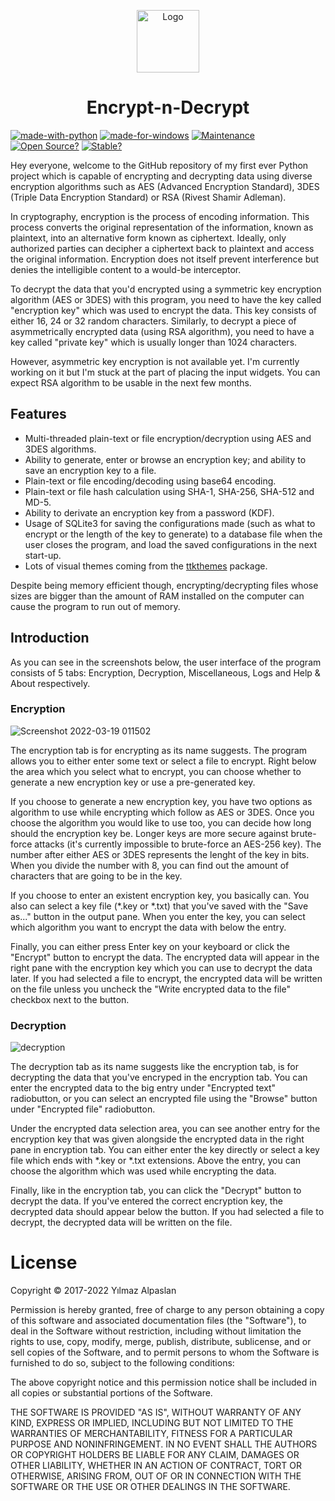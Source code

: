 <p align="center">
  <img alt="Logo" src="icon.ico" width="100px" />
  <h1 align="center">Encrypt-n-Decrypt</h1>
</p>

[![made-with-python](https://img.shields.io/badge/Made%20with-Python%203%2E10%2E2-396F9E.svg?style=flat&logo=python&logoColor=white)](https://www.python.org/)
[![made-for-windows](https://img.shields.io/badge/Made%20for-Windows%20%26%20Linux-00A4E3.svg?style=flat&logo=microsoft)](https://www.microsoft.com/)
[![Maintenance](https://img.shields.io/badge/Maintained%3F-Yes-009e0a.svg?style=flat&logo=powershell&logoColor=white)](https://GitHub.com/Yilmaz4/Encrypt-n-Decrypt/graphs/commit-activity)
[![Open Source?](https://img.shields.io/badge/Open%20source%3F-Of%20course%21%20%E2%9D%A4-009e0a.svg?style=flat)](https://GitHub.com/Yilmaz4/Encrypt-n-Decrypt/graphs/commit-activity)
[![Stable?](https://img.shields.io/badge/Release-v1%2E0%2E0%20%7C%20Prerelease-ffc700.svg?style=flat)](https://GitHub.com/Yilmaz4/Encrypt-n-Decrypt/graphs/commit-activity)

[//]: <> (009e0a Stable | ffc700 Prerelease | ff0000 Beta)

Hey everyone, welcome to the GitHub repository of my first ever Python project which is capable of encrypting and decrypting data using diverse encryption algorithms such as AES (Advanced Encryption Standard), 3DES (Triple Data Encryption Standard) or RSA (Rivest Shamir Adleman).

In cryptography, encryption is the process of encoding information. This process converts the original representation of the information, known as plaintext, into an alternative form known as ciphertext. Ideally, only authorized parties can decipher a ciphertext back to plaintext and access the original information. Encryption does not itself prevent interference but denies the intelligible content to a would-be interceptor.

To decrypt the data that you'd encrypted using a symmetric key encryption algorithm (AES or 3DES) with this program, you need to have the key called "encryption key" which was used to encrypt the data. This key consists of either 16, 24 or 32 random characters. Similarly, to decrypt a piece of asymmetrically encrypted data (using RSA algorithm), you need to have a key called "private key" which is usually longer than 1024 characters.

However, asymmetric key encryption is not available yet. I'm currently working on it but I'm stuck at the part of placing the input widgets. You can expect RSA algorithm to be usable in the next few months.

## Features

- Multi-threaded plain-text or file encryption/decryption using AES and 3DES algorithms.
- Ability to generate, enter or browse an encryption key; and ability to save an encryption key to a file.
- Plain-text or file encoding/decoding using base64 encoding.
- Plain-text or file hash calculation using SHA-1, SHA-256, SHA-512 and MD-5.
- Ability to derivate an encryption key from a password (KDF).
- Usage of SQLite3 for saving the configurations made (such as what to encrypt or the length of the key to generate) to a database file when the user closes the program, and load the saved configurations in the next start-up.
- Lots of visual themes coming from the [ttkthemes](https://github.com/TkinterEP/ttkthemes) package.

Despite being memory efficient though, encrypting/decrypting files whose sizes are bigger than the amount of RAM installed on the computer can cause the program to run out of memory.

## Introduction

As you can see in the screenshots below, the user interface of the program consists of 5 tabs: Encryption, Decryption, Miscellaneous, Logs and Help & About respectively.

### Encryption

![Screenshot 2022-03-19 011502](https://user-images.githubusercontent.com/77583632/159093647-2e476933-2d80-4ff8-96c2-ec17d09d3043.png)

The encryption tab is for encrypting as its name suggests. The program allows you to either enter some text or select a file to encrypt. Right below the area which you select what to encrypt, you can choose whether to generate a new encryption key or use a pre-generated key.

If you choose to generate a new encryption key, you have two options as algorithm to use while encrypting which follow as AES or 3DES. Once you choose the algorithm you would like to use too, you can decide how long should the encryption key be. Longer keys are more secure against brute-force attacks (it's currently impossible to brute-force an AES-256 key). The number after either AES or 3DES represents the lenght of the key in bits. When you divide the number with 8, you can find out the amount of characters that are going to be in the key.

If you choose to enter an existent encryption key, you basically can. You also can select a key file (*.key or *.txt) that you've saved with the "Save as..." button in the output pane. When you enter the key, you can select which algorithm you want to encrypt the data with below the entry.

Finally, you can either press Enter key on your keyboard or click the "Encrypt" button to encrypt the data. The encrypted data will appear in the right pane with the encryption key which you can use to decrypt the data later. If you had selected a file to encrypt, the encrypted data will be written on the file unless you uncheck the "Write encrypted data to the file" checkbox next to the button.

### Decryption

![decryption](https://user-images.githubusercontent.com/77583632/155800966-5fc8650b-2077-4bc4-8f4e-56e8fc750712.png)

The decryption tab as its name suggests like the encryption tab, is for decrypting the data that you've encryped in the encryption tab. You can enter the encrypted data to the big entry under "Encrypted text" radiobutton, or you can select an encrypted file using the "Browse" button under "Encrypted file" radiobutton.

Under the encrypted data selection area, you can see another entry for the encryption key that was given alongside the encrypted data in the right pane in encryption tab. You can either enter the key directly or select a key file which ends with *.key or *.txt extensions. Above the entry, you can choose the algorithm which was used while encrypting the data.

Finally, like in the encryption tab, you can click the "Decrypt" button to decrypt the data. If you've entered the correct encryption key, the decrypted data should appear below the button. If you had selected a file to decrypt, the decrypted data will be written on the file.

# License

Copyright © 2017-2022 Yılmaz Alpaslan

Permission is hereby granted, free of charge to any person obtaining a copy of this software and associated documentation files (the "Software"), to deal in the Software without restriction, including without limitation the rights to use, copy, modify, merge, publish, distribute, sublicense, and or sell copies of the Software, and to permit persons to whom the Software is furnished to do so, subject to the following conditions:

The above copyright notice and this permission notice shall be included in all copies or substantial portions of the Software.

THE SOFTWARE IS PROVIDED "AS IS", WITHOUT WARRANTY OF ANY KIND, EXPRESS OR IMPLIED, INCLUDING BUT NOT LIMITED TO THE WARRANTIES OF MERCHANTABILITY, FITNESS FOR A PARTICULAR PURPOSE AND NONINFRINGEMENT. IN NO EVENT SHALL THE AUTHORS OR COPYRIGHT HOLDERS BE LIABLE FOR ANY CLAIM, DAMAGES OR OTHER LIABILITY, WHETHER IN AN ACTION OF CONTRACT, TORT OR OTHERWISE, ARISING FROM, OUT OF OR IN CONNECTION WITH THE SOFTWARE OR THE USE OR OTHER DEALINGS IN THE SOFTWARE.
